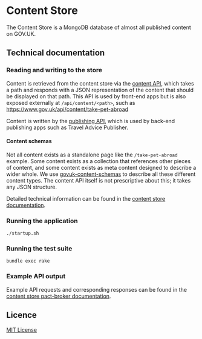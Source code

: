 # Content Store

The Content Store is a MongoDB database of almost all published content on GOV.UK.

## Technical documentation

### Reading and writing to the store

Content is retrieved from the content store via the [content API][content-api-docs],
which takes a path and responds with a JSON representation of the content that should
be displayed on that path. This API is used by front-end apps but is also exposed externally
at `/api/content/<path>`, such as https://www.gov.uk/api/content/take-pet-abroad

Content is written by the [publishing API][publishing-api-docs], which is used by
back-end publishing apps such as Travel Advice Publisher.

#### Content schemas

Not all content exists as a standalone page like the `/take-pet-abroad` example. Some
content exists as a collection that references other pieces of content, and some content
exists as meta content designed to describe a wider whole. We use
[govuk-content-schemas] to describe all these different content
types. The content API itself is not prescriptive about this; it takes any JSON structure.

Detailed technical information can be found in the
[content store documentation][content-store-docs].

### Running the application

`./startup.sh`

### Running the test suite

`bundle exec rake`

### Example API output

Example API requests and corresponding responses can be found in the
[content store pact-broker documentation][pact-broker-docs].

## Licence

[MIT License](https://github.com/alphagov/content-store/blob/master/LICENSE)

[content-api-docs]: https://content-api.publishing.service.gov.uk/
[content-store-docs]: https://github.com/alphagov/content-store/blob/master/docs/technical-information.md
[govuk-content-schemas]: https://github.com/alphagov/govuk-content-schemas
[pact-broker-docs]: https://pact-broker.cloudapps.digital/pacts/provider/Content%20Store/consumer/Publishing%20API/latest
[publishing-api-docs]: https://docs.publishing.service.gov.uk/apps/publishing-api.html
